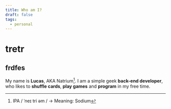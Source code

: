 ```yaml
---
title: Who am I?
draft: false
tags:
  - personal
---
```

# tretr
## frdfes
My name is **Lucas**, AKA Natrium[^1]. I am a simple geek **back-end developer**, who likes to **shuffle cards**, **play games** and **program** in my free time.

[^1]: IPA / ˈneɪ tri əm / -> Meaning: Sodium